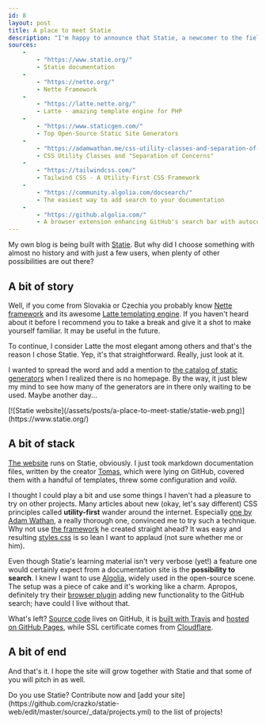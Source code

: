 ```yaml
---
id: 8
layout: post
title: A place to meet Statie
description: "I'm happy to announce that Statie, a newcomer to the field of static site generators written in PHP, received a place where it could promote itself better. <a href=\"https://www.statie.org/\">It's own website</a>. Though a really simple one; but it's healthy to start with small things, they say."
sources:
    -
        - "https://www.statie.org/"
        - Statie documentation
    -
        - "https://nette.org/"
        - Nette Framework
    -
        - "https://latte.nette.org/"
        - Latte - amazing template engine for PHP
    -
        - "https://www.staticgen.com/"
        - Top Open-Source Static Site Generators
    -
        - "https://adamwathan.me/css-utility-classes-and-separation-of-concerns/"
        - CSS Utility Classes and "Separation of Concerns"
    -
        - "https://tailwindcss.com/"
        - Tailwind CSS - A Utility-First CSS Framework
    -
        - "https://community.algolia.com/docsearch/"
        - The easiest way to add search to your documentation
    -
        - "https://github.algolia.com/"
        - A browser extension enhancing GitHub's search bar with autocomplete
---
```


My own blog is being built with [Statie](https://github.com/Symplify/Statie). But why did I choose something with almost no history and with just a few users, when plenty of other possibilities are out there?

## A bit of story

Well, if you come from Slovakia or Czechia you probably know [Nette framework](https://nette.org/) and its awesome [Latte templating engine](https://latte.nette.org/). If you haven't heard about it before I recommend you to take a break and give it a shot to make yourself familiar. It may be useful in the future.

To continue, I consider Latte the most elegant among others and that's the reason I chose Statie. Yep, it's that straightforward. Really, just look at it.

I wanted to spread the word and add a mention to [the catalog of static generators](https://www.staticgen.com/) when I realized there is no homepage. By the way, it just blew my mind to see how many of the generators are in there only waiting to be used. Maybe another day...

<div class="image" markdown="1">
[![Statie website](/assets/posts/a-place-to-meet-statie/statie-web.png)](https://www.statie.org/)
</div>

## A bit of stack

[The website](https://www.statie.org/) runs on Statie, obviously. I just took markdown documentation files, written by the creator [Tomas](https://www.tomasvotruba.cz/), which were lying on GitHub, covered them with a handful of templates, threw some configuration and _voilà_.

I thought I could play a bit and use some things I haven't had a pleasure to try on other projects. Many articles about new (okay, let's say different) CSS principles called **utility-first** wander around the internet. Especially [one by Adam Wathan](https://adamwathan.me/css-utility-classes-and-separation-of-concerns/), a really thorough one, convinced me to try such a technique. Why not use [the framework](https://tailwindcss.com/) he created straight ahead? It was easy and resulting [styles.css](https://github.com/crazko/statie-web/blob/master/source/assets/css/styles.css) is so lean I want to applaud (not sure whether me or him).

Even though Statie's learning material isn't very verbose (yet!) a feature one would certainly expect from a documentation site is the **possibility to search**. I knew I want to use [Algolia](https://community.algolia.com/docsearch/), widely used in the open-source scene. The setup was a piece of cake and it's working like a charm. Apropos, definitely try their [browser plugin](https://github.algolia.com/) adding new functionality to the GitHub search; have could I live without that.

What's left? [Source code](https://github.com/crazko/statie-web) lives on GitHub, it is [built with Travis](https://travis-ci.org/crazko/statie-web/) and [hosted on GitHub Pages](https://www.statie.org/docs/github-pages/), while SSL certificate comes from [Cloudflare](https://www.cloudflare.com/).

## A bit of end

And that's it. I hope the site will grow together with Statie and that some of you will pitch in as well.

<div class="tip" markdown="1">
Do you use Statie? Contribute now and [add your site](https://github.com/crazko/statie-web/edit/master/source/_data/projects.yml) to the list of projects!
</div>

